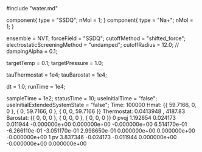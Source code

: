 <OpenMD version=1>
  <MetaData>
#include "water.md"

component{
  type = "SSDQ";
  nMol = 1;
}
component{
  type = "Na+";
  nMol = 1;
}

ensemble = NVT;
forceField = "SSDQ";
cutoffMethod = "shifted_force";
electrostaticScreeningMethod = "undamped";
cutoffRadius = 12.0;
// dampingAlpha = 0.1;

targetTemp = 0.1;
targetPressure = 1.0;

tauThermostat = 1e4;
tauBarostat = 1e4;

dt = 1.0;
runTime = 1e4;

sampleTime = 1e2;
statusTime = 10;
useInitialTime = "false";
useInitialExtendedSystemState = "false";
  </MetaData>
  <Snapshot>
    <FrameData>
        Time: 100000
        Hmat: {{ 59.7166, 0, 0 }, { 0, 59.7166, 0 }, { 0, 0, 59.7166 }}
  Thermostat: 0.0413948 , 4187.83
    Barostat: {{ 0, 0, 0 }, { 0, 0, 0 }, { 0, 0, 0 }}
    </FrameData>
    <StuntDoubles>
         0    pvqj           1.192654           0.024173           0.011944 -0.000000e+00  0.000000e+00 -0.000000e+00  6.514170e-01 -6.266110e-01 -3.051170e-01  2.998650e-01  0.000000e+00  0.000000e+00 -0.000000e+00
         1    pv             3.837346          -0.024173          -0.011944  0.000000e+00 -0.000000e+00  0.000000e+00
    </StuntDoubles>
  </Snapshot>
</OpenMD>

